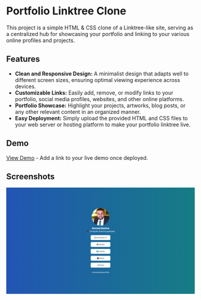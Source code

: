 # Portfolio Linktree Clone

This project is a simple HTML & CSS clone of a Linktree-like site, serving as a centralized hub for showcasing your portfolio and linking to your various online profiles and projects.

## Features

- **Clean and Responsive Design:** A minimalist design that adapts well to different screen sizes, ensuring optimal viewing experience across devices.
- **Customizable Links:** Easily add, remove, or modify links to your portfolio, social media profiles, websites, and other online platforms.
- **Portfolio Showcase:** Highlight your projects, artworks, blog posts, or any other relevant content in an organized manner.
- **Easy Deployment:** Simply upload the provided HTML and CSS files to your web server or hosting platform to make your portfolio linktree live.

## Demo

[View Demo](https://linktree.ahmedbazina.com) - Add a link to your live demo once deployed.

## Screenshots

![Screenshot](https://github.com/ahmedbazina/Portfolio/raw/main/assets/projects/project-7.png)
